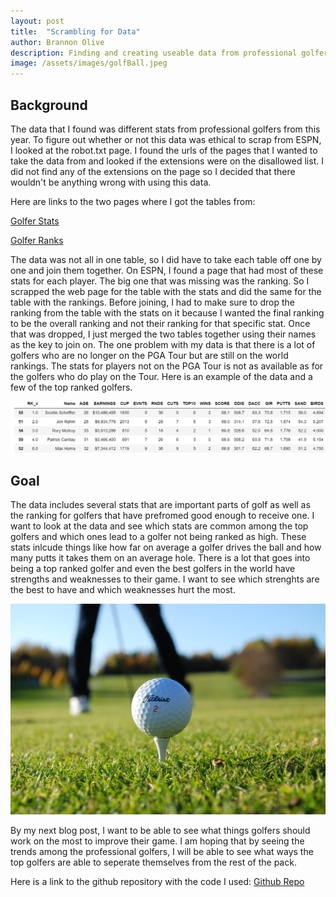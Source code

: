 ```yaml
---
layout: post
title:  "Scrambling for Data"
author: Brannon Olive
description: Finding and creating useable data from professional golfers.
image: /assets/images/golfBall.jpeg
---
```


## Background

The data that I found was different stats from professional golfers from this year. To figure out whether or not this data was ethical to scrap from ESPN,
I looked at the robot.txt page. I found the urls of the pages that I wanted to take the data from and looked if the extensions were on the disallowed list.
I did not find any of the extensions on the page so I decided that there wouldn't be anything wrong with using this data.

Here are links to the two pages where I got the tables from:

[Golfer Stats](https://www.espn.com/golf/stats/player)

[Golfer Ranks](https://www.espn.com/golf/rankings)

The data was not all in one table, so I did have to take each table off one by one and join them together. On ESPN, I found a page that had most of these stats for each player. 
The big one that was missing was the ranking. So I scrapped the web page for the table with the stats and did the same for the table with the rankings. Before joining, I had to make 
sure to drop the ranking from the table with the stats on it because I wanted the final ranking to be the overall ranking and not their ranking for that specific stat. 
Once that was dropped, I just merged the two tables together using their names as the key to join on. The one problem with my data is that there is a lot of golfers who 
are no longer on the PGA Tour but are still on the world rankings. The stats for players not on the PGA Tour is not as available as for the golfers who do play on the Tour.
Here is an example of the data and a few of the top ranked golfers.


![Figure](https://raw.githubusercontent.com/bolive2/my386blog/main/assets/images/GolferChart.png)

## Goal

The data includes several stats that are important parts of golf as well as the ranking for golfers that have prefromed good enough to receive one. I want to look 
at the data and see which stats are common among the top golfers and which ones lead to a golfer not being ranked as high. These stats inlcude things like how far 
on average a golfer drives the ball and how many putts it takes them on an average hole. There is a lot that goes into being a top ranked golfer and even the best golfers in the world have strengths and weaknesses to their game. I want to see which strenghts are the best to have and which weaknesses hurt the most.


![Figure](https://raw.githubusercontent.com/bolive2/my386blog/main/assets/images/driver.jpg)


By my next blog post, I want to be able to see what things golfers should work on the most to improve their game. I am hoping that by seeing the trends among the professional
golfers, I will be able to see what ways the top golfers are able to seperate themselves from the rest of the pack. 

Here is a link to the github repository with the code I used: [Github Repo](https://github.com/bolive2/golfData)
